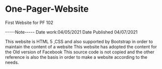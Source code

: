 # One-Pager-Website
First Website for PF 102

-----Note-----
Date work:04/05/2021
Date Published 04/07/2021

This website is HTML 5 ,CSS and also supported by Bootstrap in order to maintain the content of a website
This website has adopted the content for the Old version of Facebook
This source code is not copied and the other reference is also the basis in order to make a website according to the needs.

